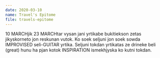 ```yaml
---
date: 2020-03-10
name: Travel's Epitome
file: travels-epitome
---
```


10 MARCHjik 23 MARCHtar vysan jani yrtikabe bukitiekson zetas jikyskorneto jon reskunan vutok. Ko soek seljuni jon soek sowda IMPROVISED seli-GUITAR yrtika. Seljuni tokdan yrtikatas ze drineke beli (great) hunu ha pjan kotok INSPIRATION ismekhjyska ko kutni tokdan.